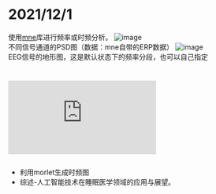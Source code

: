 # 2021/12/1 
使用[mne](https://mne.tools/stable/index.html)库进行频率或时频分析。
![image](https://user-images.githubusercontent.com/61643191/144239311-53dc6fe1-3d63-4a69-9e32-5f2a338f1d36.png)  
不同信号通道的PSD图（数据：mne自带的ERP数据）
![image](https://user-images.githubusercontent.com/61643191/144239555-f4e873b5-109b-4f7b-a6f1-336ab3c87f35.png)  
EEG信号的地形图，这是默认状态下的频率分段，也可以自己指定
# ![2021/12/9](https://github.com/weihuan213/Forward/blob/master/12-9-%E6%97%B6%E9%A2%91%E5%9B%BE%E3%80%81%E8%AE%BA%E6%96%87.pdf)
* 利用morlet生成时频图
* 综述-人工智能技术在睡眠医学领域的应用与展望。
